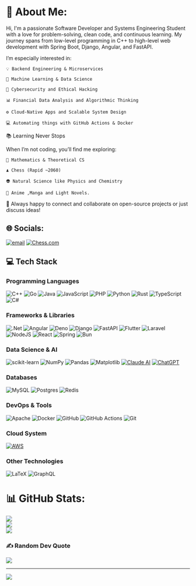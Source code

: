 # 💫 About Me:
Hi, I'm a passionate Software Developer and Systems Engineering Student with a love for problem-solving, clean code, and continuous learning. My journey spans from low-level programming in C++ to high-level web development with Spring Boot, Django, Angular, and FastAPI.

I’m especially interested in:

    💡 Backend Engineering & Microservices

    🧠 Machine Learning & Data Science

    🔐 Cybersecurity and Ethical Hacking

    📊 Financial Data Analysis and Algorithmic Thinking

    ⚙️ Cloud-Native Apps and Scalable System Design

    💻 Automating things with GitHub Actions & Docker

📚 Learning Never Stops

When I’m not coding, you’ll find me exploring:

    📖 Mathematics & Theoretical CS
    
    ♟️ Chess (Rapid ~2060)

    👽 Natural Science like Physics and Chemistry
    
    💫 Anime ,Manga and Light Novels.

💬 Always happy to connect and collaborate on open-source projects or just discuss ideas!

## 🌐 Socials:
[![email](https://img.shields.io/badge/Email-D14836?logo=gmail&logoColor=white)](mailto:codeartprogrammer) 
[![Chess.com](https://img.shields.io/badge/Chess.com-007ACC?logo=Chess&logoColor=white)](https://www.chess.com/member/yaydeus)


## 💻 Tech Stack

### **Programming Languages**
![C++](https://img.shields.io/badge/c++-%2300599C.svg?style=plastic&logo=c%2B%2B&logoColor=white)
![Go](https://img.shields.io/badge/go-%2300ADD8.svg?style=plastic&logo=go&logoColor=white)
![Java](https://img.shields.io/badge/java-%23ED8B00.svg?style=plastic&logo=openjdk&logoColor=white)
![JavaScript](https://img.shields.io/badge/javascript-%23323330.svg?style=plastic&logo=javascript&logoColor=%23F7DF1E)
![PHP](https://img.shields.io/badge/php-%23777BB4.svg?style=plastic&logo=php&logoColor=white)
![Python](https://img.shields.io/badge/python-3670A0?style=plastic&logo=python&logoColor=ffdd54)
![Rust](https://img.shields.io/badge/rust-%23000000.svg?style=plastic&logo=rust&logoColor=white)
![TypeScript](https://img.shields.io/badge/typescript-%23007ACC.svg?style=plastic&logo=typescript&logoColor=white)
![C#](https://img.shields.io/badge/c%23-%23239120.svg?style=plastic&logo=csharp&logoColor=white)

### **Frameworks & Libraries**
![.Net](https://img.shields.io/badge/.NET-5C2D91?style=plastic&logo=.net&logoColor=white)
![Angular](https://img.shields.io/badge/angular-%23DD0031.svg?style=plastic&logo=angular&logoColor=white)
![Deno](https://img.shields.io/badge/Deno-%2523000000.svg?style=plastic&logo=deno&logoColor=white&labelColor=black)
![Django](https://img.shields.io/badge/django-%23092E20.svg?style=plastic&logo=django&logoColor=white)
![FastAPI](https://img.shields.io/badge/FastAPI-005571?style=plastic&logo=fastapi)
![Flutter](https://img.shields.io/badge/Flutter-%2302569B.svg?style=plastic&logo=Flutter&logoColor=white)
![Laravel](https://img.shields.io/badge/laravel-%23FF2D20.svg?style=plastic&logo=laravel&logoColor=white)
![NodeJS](https://img.shields.io/badge/node.js-6DA55F?style=plastic&logo=node.js&logoColor=white)
![React](https://img.shields.io/badge/react-%2320232a.svg?style=plastic&logo=react&logoColor=%2361DAFB)
![Spring](https://img.shields.io/badge/spring-%236DB33F.svg?style=plastic&logo=spring&logoColor=white)
![Bun](https://img.shields.io/badge/Bun-%23000000.svg?style=plastic&logo=bun&logoColor=white)

### **Data Science & AI**
![scikit-learn](https://img.shields.io/badge/scikit--learn-%23F7931E.svg?style=plastic&logo=scikit-learn&logoColor=white)
![NumPy](https://img.shields.io/badge/numpy-%23013243.svg?style=plastic&logo=numpy&logoColor=white)
![Pandas](https://img.shields.io/badge/pandas-%23150458.svg?style=plastic&logo=pandas&logoColor=white)
![Matplotlib](https://img.shields.io/badge/Matplotlib-%23ffffff.svg?style=plastic&logo=Matplotlib&logoColor=black)
[![Claude AI](https://img.shields.io/badge/Claude%20AI-000000?style=for-the-badge&logo=anthropic&logoColor=white)](https://www.anthropic.com/)
[![ChatGPT](https://img.shields.io/badge/ChatGPT-000000?style=for-the-badge&logo=openai&logoColor=white)](https://chat.openai.com/)

### **Databases**
![MySQL](https://img.shields.io/badge/mysql-4479A1.svg?style=plastic&logo=mysql&logoColor=white)
![Postgres](https://img.shields.io/badge/postgres-%23316192.svg?style=plastic&logo=postgresql&logoColor=white)
![Redis](https://img.shields.io/badge/redis-%23DD0031.svg?style=plastic&logo=redis&logoColor=white)

### **DevOps & Tools**
![Apache](https://img.shields.io/badge/apache-%23D42029.svg?style=plastic&logo=apache&logoColor=white)
![Docker](https://img.shields.io/badge/docker-%230db7ed.svg?style=plastic&logo=docker&logoColor=white)
![GitHub](https://img.shields.io/badge/github-%23121011.svg?style=plastic&logo=github&logoColor=white)
![GitHub Actions](https://img.shields.io/badge/github%20actions-%232671E5.svg?style=plastic&logo=githubactions&logoColor=white)
![Git](https://img.shields.io/badge/git-%23F05033.svg?style=plastic&logo=git&logoColor=white)

### **Cloud System**
[![AWS](https://img.shields.io/badge/AWS-%23FF9900.svg?logo=amazon-web-services&logoColor=white)](#)

### **Other Technologies**
![LaTeX](https://img.shields.io/badge/latex-%23008080.svg?style=plastic&logo=latex&logoColor=white)
![GraphQL](https://img.shields.io/badge/-GraphQL-E10098?style=plastic&logo=graphql&logoColor=white)

# 📊 GitHub Stats:
![](https://github-readme-stats.vercel.app/api?username=cenixeriadev&theme=radical&hide_border=false&include_all_commits=false&count_private=false)<br/>
![](https://nirzak-streak-stats.vercel.app/?user=cenixeriadev&theme=radical&hide_border=false)<br/>
![](https://github-readme-stats.vercel.app/api/top-langs/?username=cenixeriadev&theme=radical&hide_border=false&include_all_commits=false&count_private=false&layout=compact)

### ✍️ Random Dev Quote
![](https://quotes-github-readme.vercel.app/api?type=horizontal&theme=radical)

---
[![](https://visitcount.itsvg.in/api?id=cenixeriadev&icon=0&color=0)](https://visitcount.itsvg.in)

<!-- Proudly created with GPRM ( https://gprm.itsvg.in ) -->
